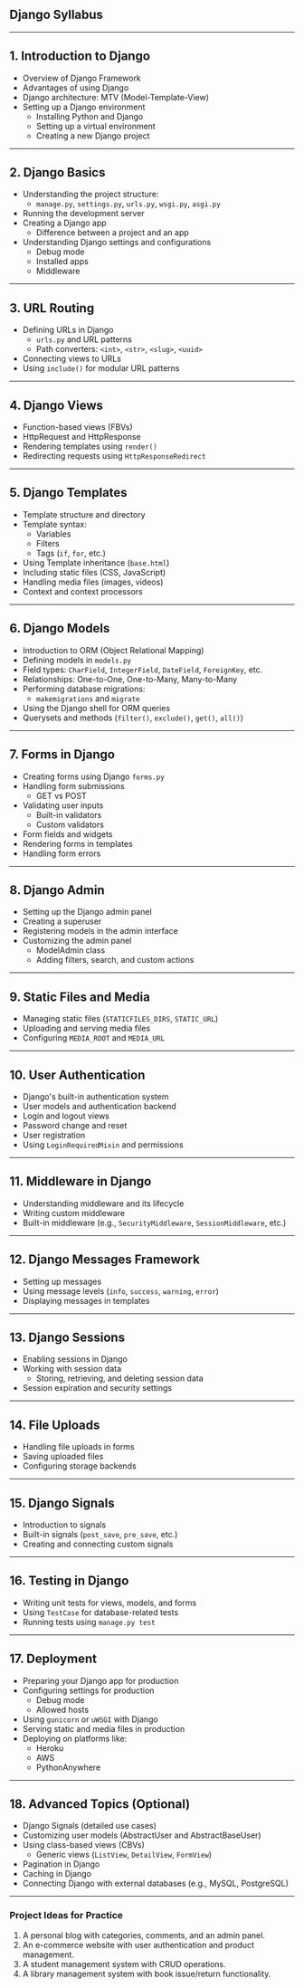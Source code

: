  ##  **Django Syllabus**

---

## **1. Introduction to Django**
- Overview of Django Framework
- Advantages of using Django
- Django architecture: MTV (Model-Template-View)
- Setting up a Django environment
  - Installing Python and Django
  - Setting up a virtual environment
  - Creating a new Django project

---

## **2. Django Basics**
- Understanding the project structure:
  - `manage.py`, `settings.py`, `urls.py`, `wsgi.py`, `asgi.py`
- Running the development server
- Creating a Django app
  - Difference between a project and an app
- Understanding Django settings and configurations
  - Debug mode
  - Installed apps
  - Middleware

---

## **3. URL Routing**
- Defining URLs in Django
  - `urls.py` and URL patterns
  - Path converters: `<int>`, `<str>`, `<slug>`, `<uuid>`
- Connecting views to URLs
- Using `include()` for modular URL patterns

---

## **4. Django Views**
- Function-based views (FBVs)
- HttpRequest and HttpResponse
- Rendering templates using `render()`
- Redirecting requests using `HttpResponseRedirect`

---

## **5. Django Templates**
- Template structure and directory
- Template syntax:
  - Variables
  - Filters
  - Tags (`if`, `for`, etc.)
- Using Template inheritance (`base.html`)
- Including static files (CSS, JavaScript)
- Handling media files (images, videos)
- Context and context processors

---

## **6. Django Models**
- Introduction to ORM (Object Relational Mapping)
- Defining models in `models.py`
- Field types: `CharField`, `IntegerField`, `DateField`, `ForeignKey`, etc.
- Relationships: One-to-One, One-to-Many, Many-to-Many
- Performing database migrations:
  - `makemigrations` and `migrate`
- Using the Django shell for ORM queries
- Querysets and methods (`filter()`, `exclude()`, `get()`, `all()`)

---

## **7. Forms in Django**
- Creating forms using Django `forms.py`
- Handling form submissions
  - GET vs POST
- Validating user inputs
  - Built-in validators
  - Custom validators
- Form fields and widgets
- Rendering forms in templates
- Handling form errors

---

## **8. Django Admin**
- Setting up the Django admin panel
- Creating a superuser
- Registering models in the admin interface
- Customizing the admin panel
  - ModelAdmin class
  - Adding filters, search, and custom actions

---

## **9. Static Files and Media**
- Managing static files (`STATICFILES_DIRS`, `STATIC_URL`)
- Uploading and serving media files
- Configuring `MEDIA_ROOT` and `MEDIA_URL`

---

## **10. User Authentication**
- Django's built-in authentication system
- User models and authentication backend
- Login and logout views
- Password change and reset
- User registration
- Using `LoginRequiredMixin` and permissions

---

## **11. Middleware in Django**
- Understanding middleware and its lifecycle
- Writing custom middleware
- Built-in middleware (e.g., `SecurityMiddleware`, `SessionMiddleware`, etc.)

---

## **12. Django Messages Framework**
- Setting up messages
- Using message levels (`info`, `success`, `warning`, `error`)
- Displaying messages in templates

---

## **13. Django Sessions**
- Enabling sessions in Django
- Working with session data
  - Storing, retrieving, and deleting session data
- Session expiration and security settings

---

## **14. File Uploads**
- Handling file uploads in forms
- Saving uploaded files
- Configuring storage backends

---

## **15. Django Signals**
- Introduction to signals
- Built-in signals (`post_save`, `pre_save`, etc.)
- Creating and connecting custom signals

---

## **16. Testing in Django**
- Writing unit tests for views, models, and forms
- Using `TestCase` for database-related tests
- Running tests using `manage.py test`

---

## **17. Deployment**
- Preparing your Django app for production
- Configuring settings for production
  - Debug mode
  - Allowed hosts
- Using `gunicorn` or `uWSGI` with Django
- Serving static and media files in production
- Deploying on platforms like:
  - Heroku
  - AWS
  - PythonAnywhere

---

## **18. Advanced Topics (Optional)**
- Django Signals (detailed use cases)
- Customizing user models (AbstractUser and AbstractBaseUser)
- Using class-based views (CBVs)
  - Generic views (`ListView`, `DetailView`, `FormView`)
- Pagination in Django
- Caching in Django
- Connecting Django with external databases (e.g., MySQL, PostgreSQL)

---

### **Project Ideas for Practice**
1. A personal blog with categories, comments, and an admin panel.
2. An e-commerce website with user authentication and product management.
3. A student management system with CRUD operations.
4. A library management system with book issue/return functionality.
